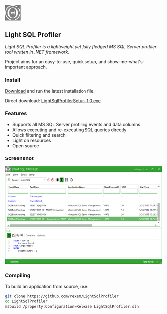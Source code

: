 <img src="LightSqlProfiler/logo.png" alt="Light SQL Profiler" width="10%">

## Light SQL Profiler

*Light SQL Profiler is a lightweight yet fully fledged MS SQL Server profiler tool written in .NET framework.*

Project aims for an easy-to-use, quick setup, and show-me-what's-important approach.

### Install
[Download](https://github.com/rexem/LightSqlProfiler/releases) and run the latest installation file.

Direct download: [LightSqlProfilerSetup-1.0.exe](https://github.com/rexem/LightSqlProfiler/releases/download/v1.0/LightSqlProfilerSetup-1.0.exe)

### Features

- Supports all MS SQL Server profiling events and data columns
- Allows executing and re-executing SQL queries directly
- Quick filtering and search
- Light on resources
- Open source

### Screenshot

<img src="LightSqlProfiler/Data/screenshots/main.png" alt="Light SQL Profiler">

### Compiling

To build an application from source, use:
```bash
git clone https://github.com/rexem/LightSqlProfiler
cd LightSqlProfiler
msbuild /property:Configuration=Release LightSqlProfiler.sln
```
